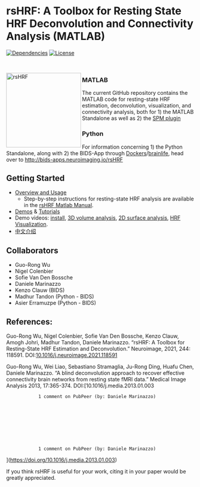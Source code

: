 # rsHRF: A Toolbox for Resting State HRF Deconvolution and Connectivity Analysis (MATLAB)

[![Dependencies](https://img.shields.io/badge/dependencies-SPM-green)]()
[![License](https://img.shields.io/badge/License-BSD%203--Clause-blue.svg)](https://opensource.org/licenses/BSD-3-Clause)


<br>

<a href="https://github.com/compneuro-da/rsHRF"><img align="left" src="https://github.com/compneuro-da/rsHRF/raw/master/rsHRF_logo.png" alt="rsHRF" width="200"></a>

### MATLAB 
The current GitHub repository contains the MATLAB code for resting-state HRF estimation, deconvolution, visualization, and connectivity analysis, both for 1) the MATLAB Standalone as well as 2) the [SPM plugin](https://www.fil.ion.ucl.ac.uk/spm/ext/#rsHRF)
### Python
For information concerning 1) the Python Standalone, along with 2) the BIDS-App through [Dockers](https://hub.docker.com/r/bids/rshrf/)/[brainlife](https://github.com/brainlife/app-rsHRF), head over to http://bids-apps.neuroimaging.io/rsHRF
   
## Getting Started
- <a href="https://github.com/compneuro-da/rsHRF/blob/master/Overview_Usage.md">Overview and Usage</a>
	- Step-by-step instructions for resting-state HRF analysis are available in the [rsHRF Matlab Manual](https://github.com/compneuro-da/rsHRF/raw/master/rsHRF_manual_Matlab.pdf). 
- <a href="https://github.com/compneuro-da/rsHRF/blob/master/demo_jobs.zip">Demos</a> & <a href="https://github.com/compneuro-da/rsHRF/blob/master/demo_codes/rsHRF_tutorials.md"> Tutorials</a> 
- Demo videos: [install](https://www.bilibili.com/video/BV1A341127L4?spm_id_from=333.999.0.0), [3D volume analysis](https://www.bilibili.com/video/BV17Q4y1k7J6?spm_id_from=333.999.0.0), [2D surface analysis](https://www.bilibili.com/video/BV1z44y1b76m?spm_id_from=333.999.0.0), [HRF Visualization](https://www.bilibili.com/video/BV1134y1S7TD?spm_id_from=333.999.0.0).
- [中文介绍](https://zhuanlan.zhihu.com/p/412029701)


## Collaborators 
* Guo-Rong Wu
* Nigel Colenbier
* Sofie Van Den Bossche
* Daniele Marinazzo
* Kenzo Clauw (BIDS)
* Madhur Tandon (Python - BIDS)
* Asier Erramuzpe (Python - BIDS)

## References:
Guo-Rong Wu, Nigel Colenbier, Sofie Van Den Bossche, Kenzo Clauw, Amogh Johri, Madhur Tandon, Daniele Marinazzo. “rsHRF: A Toolbox for Resting-State HRF Estimation and Deconvolution.” Neuroimage, 2021, 244: 118591. DOI:[10.1016/j.neuroimage.2021.118591](https://doi.org/10.1016/j.neuroimage.2021.118591)

Guo-Rong Wu, Wei Liao, Sebastiano Stramaglia, Ju-Rong Ding, Huafu Chen, Daniele Marinazzo. “A blind deconvolution approach to recover effective connectivity brain networks from resting state fMRI data.” Medical Image Analysis 2013, 17:365-374. DOI:[10.1016/j.media.2013.01.003

            
            

              
                1 comment on PubPeer (by: Daniele Marinazzo)
              
            

          

            
            

              
                1 comment on PubPeer (by: Daniele Marinazzo)
              
            

          
](https://doi.org/10.1016/j.media.2013.01.003)

If you think rsHRF is useful for your work, citing it in your paper would be greatly appreciated.
